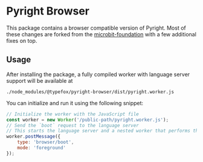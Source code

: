 # Pyright Browser

This package contains a browser compatible version of Pyright.
Most of these changes are forked from the [microbit-foundation](https://github.com/microbit-foundation/pyright) with a few additional fixes on top.

## Usage

After installing the package, a fully compiled worker with language server support will be available at 

```
./node_modules/@typefox/pyright-browser/dist/pyright.worker.js
```

You can initialize and run it using the following snippet:

```js
// Initialize the worker with the JavaScript file
const worker = new Worker('/public-path/pyright.worker.js');
// Send the `boot` request to the language server
// This starts the language server and a nested worker that performs the language analysis.
worker.postMessage({
    type: 'browser/boot',
    mode: 'foreground'
});
```
